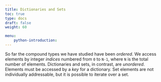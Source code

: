 ```yaml
---
title: Dictionaries and Sets
toc: true
type: docs
draft: false
weight: 60

menu:
    python-introduction:
---
```


So far the compound types we have studied have been _ordered_.  We access elements by integer _indices_ numbered from `0` to `N-1`, where `N` is the total number of elements.  Dictionaries and sets, in contrast, are _unordered_.  Elements must be accessed by a _key_ for a dictionary.  Set elements are not individually addressable, but it is possible to iterate over a set.
